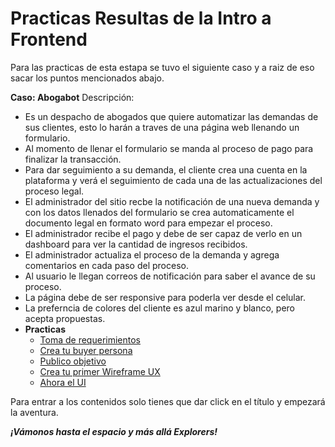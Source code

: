 
# Practicas Resultas de la Intro a Frontend

Para las practicas de esta estapa se tuvo el siguiente caso y a raiz de eso sacar los puntos mencionados abajo.

**Caso: Abogabot**
Descripción:

* Es un despacho de abogados que quiere automatizar las
  demandas de sus clientes, esto lo harán a traves de una página web
  llenando un formulario.
* Al momento de llenar el formulario se manda al proceso de pago para finalizar la transacción.
* Para dar seguimiento a su demanda, el cliente crea una
  cuenta en la plataforma y verá el seguimiento de cada una de las
  actualizaciones del proceso legal.
* El administrador del sitio recbe la notificación de una
  nueva demanda y con los datos llenados del formulario se crea
  automaticamente el documento  legal en formato word para empezar el
  proceso.
* El administrador recibe el pago y debe de ser capaz de verlo en un dashboard para ver la cantidad de ingresos recibidos.
* El administrador actualiza el proceso de la demanda y agrega comentarios en cada paso del proceso.
* Al usuario le llegan correos de notificación para saber el avance de su proceso.
* La página debe de ser responsive para poderla ver desde el celular.
* La preferncia de colores del cliente es azul marino y blanco, pero acepta propuestas.
* **Practicas**
  * [Toma de requerimientos](https://github.com/Lajs5257/FrontEnd-Mision/blob/main/01%20-%20INTRO/practicas/1.-requerimientos.md)
  * [Crea tu buyer persona](https://github.com/Lajs5257/FrontEnd-Mision/blob/main/01%20-%20INTRO/practicas/2.-buyerPersona.md)
  * [Publico objetivo](https://github.com/Lajs5257/FrontEnd-Mision/blob/main/01%20-%20INTRO/practicas/3.-publicoObjetivo.md)
  * [Crea tu primer Wireframe UX](https://github.com/Lajs5257/FrontEnd-Mision/blob/main/01%20-%20INTRO/practicas/4.-wireframe.md)
  * [Ahora el UI](https://github.com/Lajs5257/FrontEnd-Mision/blob/main/01%20-%20INTRO/practicas/5.-ui.md)

Para entrar a los contenidos solo tienes que dar click en el título y empezará la aventura.

***¡Vámonos hasta el espacio y más allá Explorers!***
